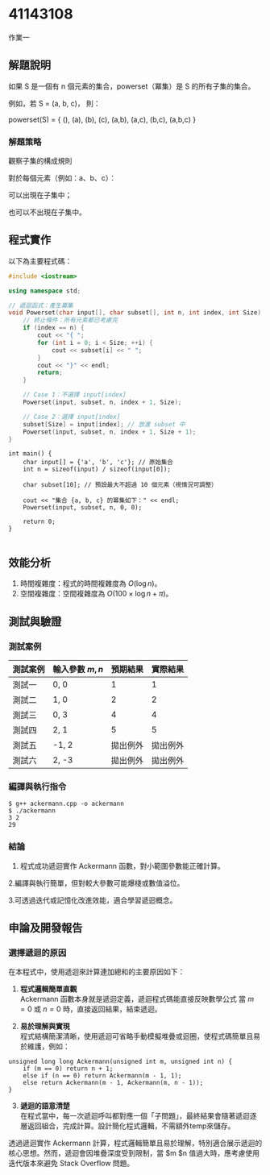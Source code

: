 # 41143108

作業一

## 解題說明
如果 S 是一個有 n 個元素的集合，powerset（冪集）是 S 的所有子集的集合。

例如，若
S = (a, b, c)，
則：

powerset(S) = { (), (a), (b), (c), (a,b), (a,c), (b,c), (a,b,c) }

### 解題策略

觀察子集的構成規則

對於每個元素（例如：a、b、c）：

可以出現在子集中；

也可以不出現在子集中。

## 程式實作

以下為主要程式碼：

```cpp
#include <iostream>

using namespace std;

// 遞迴函式：產生冪集
void Powerset(char input[], char subset[], int n, int index, int Size) {
    // 終止條件：所有元素都已考慮完
    if (index == n) {
        cout << "{ ";
        for (int i = 0; i < Size; ++i) {
            cout << subset[i] << " ";
        }
        cout << "}" << endl;
        return;
    }

    // Case 1：不選擇 input[index]
    Powerset(input, subset, n, index + 1, Size);

    // Case 2：選擇 input[index]
    subset[Size] = input[index]; // 放進 subset 中
    Powerset(input, subset, n, index + 1, Size + 1);
}
```
```
int main() {
    char input[] = {'a', 'b', 'c'}; // 原始集合
    int n = sizeof(input) / sizeof(input[0]);

    char subset[10]; // 預設最大不超過 10 個元素（視情況可調整）

    cout << "集合 {a, b, c} 的冪集如下：" << endl;
    Powerset(input, subset, n, 0, 0);

    return 0;
}


```
## 效能分析

1. 時間複雜度：程式的時間複雜度為 $O(\log n)$。
2. 空間複雜度：空間複雜度為 $O(100\times \log n + \pi)$。

## 測試與驗證

### 測試案例

| 測試案例 | 輸入參數 $m, n$ | 預期結果 | 實際結果 |
| ---- | ----------- | ---- | ---- |
| 測試一  | 0, 0        | 1    | 1    |
| 測試二  | 1, 0        | 2    | 2    |
| 測試三  | 0, 3        | 4    | 4    |
| 測試四  | 2, 1        | 5    | 5    |
| 測試五  | -1, 2       | 拋出例外 | 拋出例外 |
| 測試六  | 2, -3       | 拋出例外 | 拋出例外 |

### 編譯與執行指令

```shell
$ g++ ackermann.cpp -o ackermann
$ ./ackermann
3 2
29
```
### 結論

1. 程式成功遞迴實作 Ackermann 函數，對小範圍參數能正確計算。

2.編譯與執行簡單，但對較大參數可能爆棧或數值溢位。

3.可透過迭代或記憶化改進效能，適合學習遞迴概念。

## 申論及開發報告

### 選擇遞迴的原因

在本程式中，使用遞迴來計算連加總和的主要原因如下：

1. **程式邏輯簡單直觀**  
   Ackermann 函數本身就是遞迴定義，遞迴程式碼能直接反映數學公式
   當 $m=0$ 或 $n=0$ 時，直接返回結果，結束遞迴。

2. **易於理解與實現**  
   程式結構簡潔清晰，使用遞迴可省略手動模擬堆疊或迴圈，使程式碼簡單且易於維護，例如：
```
unsigned long long Ackermann(unsigned int m, unsigned int n) {
    if (m == 0) return n + 1;
    else if (n == 0) return Ackermann(m - 1, 1);
    else return Ackermann(m - 1, Ackermann(m, n - 1));
}
```
3. **遞迴的語意清楚**  
在程式當中，每一次遞迴呼叫都對應一個「子問題」，最終結果會隨著遞迴逐層返回組合，完成計算。設計簡化程式邏輯，不需額外temp來儲存。

透過遞迴實作 Ackermann 計算，程式邏輯簡單且易於理解，特別適合展示遞迴的核心思想。然而，遞迴會因堆疊深度受到限制，當 $m $n 值過大時，應考慮使用迭代版本來避免 Stack Overflow 問題。
